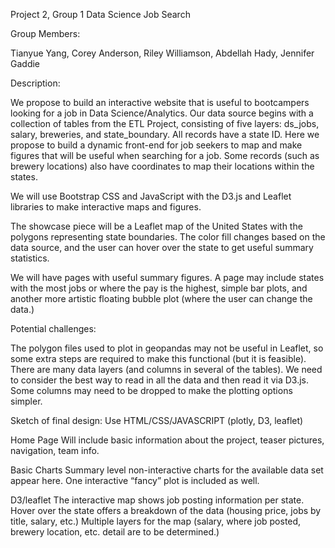 Project 2, Group 1
Data Science Job Search

Group Members:

Tianyue Yang, Corey Anderson, Riley Williamson, Abdellah Hady, Jennifer Gaddie

Description: 
		
We propose to build an interactive website that is useful to bootcampers looking for a job in Data Science/Analytics. Our data source begins with a collection of tables from the ETL Project, consisting of five layers: ds_jobs, salary, breweries, and state_boundary. All records have a state ID. Here we propose to build a dynamic front-end for job seekers to map and make figures that will be useful when searching for a job. Some records (such as brewery locations) also have coordinates to map their locations within the states.

We will use Bootstrap CSS and JavaScript with the D3.js and Leaflet libraries to make interactive maps and figures.

The showcase piece will be a Leaflet map of the United States with the polygons representing state boundaries. The color fill changes based on the data source, and the user can hover over the state to get useful summary statistics.

We will have pages with useful summary figures. A page may include states with the most jobs or where the pay is the highest, simple bar plots, and another more artistic floating bubble plot (where the user can change the data.)

Potential challenges:

The polygon files used to plot in geopandas may not be useful in Leaflet, so some extra steps are required to make this functional (but it is feasible).
There are many data layers (and columns in several of the tables). We need to consider the best way to read in all the data and then read it via D3.js.
Some columns may need to be dropped to make the plotting options simpler.


Sketch of final design: Use HTML/CSS/JAVASCRIPT (plotly, D3, leaflet)

Home Page
Will include basic information about the project, teaser pictures, navigation, team info.

Basic Charts
Summary level non-interactive charts for the available data set appear here.
One interactive “fancy” plot is included as well.

D3/leaflet
The interactive map shows job posting information per state. Hover over the state offers a breakdown of the data (housing price, jobs by title, salary, etc.)
Multiple layers for the map (salary, where job posted, brewery location, etc. detail are to be determined.)

